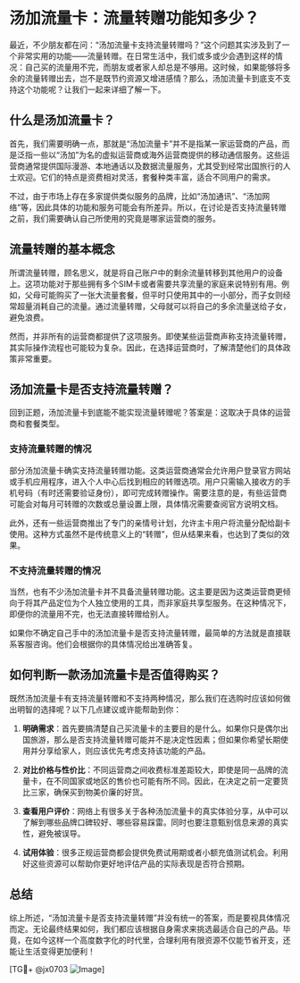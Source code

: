 # 汤加流量卡：流量转赠功能知多少？

最近，不少朋友都在问：“汤加流量卡支持流量转赠吗？”这个问题其实涉及到了一个非常实用的功能——流量转赠。在日常生活中，我们或多或少会遇到这样的情况：自己买的流量用不完，而朋友或者家人却总是不够用。这时候，如果能够将多余的流量转赠出去，岂不是既节约资源又增进感情？那么，汤加流量卡到底支不支持这个功能呢？让我们一起来详细了解一下。

## 什么是汤加流量卡？

首先，我们需要明确一点，那就是“汤加流量卡”并不是指某一家运营商的产品，而是泛指一些以“汤加”为名的虚拟运营商或海外运营商提供的移动通信服务。这些运营商通常提供国际漫游、本地通话以及数据流量服务，尤其受到经常出国旅行的人士欢迎。它们的特点是资费相对灵活，套餐种类丰富，适合不同用户的需求。

不过，由于市场上存在多家提供类似服务的品牌，比如“汤加通讯”、“汤加网络”等，因此具体的功能和服务可能会有所差异。所以，在讨论是否支持流量转赠之前，我们需要确认自己所使用的究竟是哪家运营商的服务。

## 流量转赠的基本概念

所谓流量转赠，顾名思义，就是将自己账户中的剩余流量转移到其他用户的设备上。这项功能对于那些拥有多个SIM卡或者需要共享流量的家庭来说特别有用。例如，父母可能购买了一张大流量套餐，但平时只使用其中的一小部分，而子女则经常超量消耗自己的流量。通过流量转赠，父母就可以将自己的多余流量送给子女，避免浪费。

然而，并非所有的运营商都提供了这项服务。即使某些运营商声称支持流量转赠，其实际操作流程也可能较为复杂。因此，在选择运营商时，了解清楚他们的具体政策非常重要。

## 汤加流量卡是否支持流量转赠？

回到正题，汤加流量卡到底能不能实现流量转赠呢？答案是：这取决于具体的运营商和套餐类型。

### 支持流量转赠的情况

部分汤加流量卡确实支持流量转赠功能。这类运营商通常会允许用户登录官方网站或手机应用程序，进入个人中心后找到相应的转赠选项。用户只需输入接收方的手机号码（有时还需要验证身份），即可完成转赠操作。需要注意的是，有些运营商可能会对每月可转赠的次数或总量设置上限，具体情况需要查阅官方说明文档。

此外，还有一些运营商推出了专门的亲情号计划，允许主卡用户将流量分配给副卡使用。这种方式虽然不是传统意义上的“转赠”，但从结果来看，也达到了类似的效果。

### 不支持流量转赠的情况

当然，也有不少汤加流量卡并不具备流量转赠功能。这主要是因为这类运营商更倾向于将其产品定位为个人独立使用的工具，而非家庭共享型服务。在这种情况下，即便你的流量用不完，也无法直接转赠给别人。

如果你不确定自己手中的汤加流量卡是否支持流量转赠，最简单的方法就是直接联系客服咨询。他们会根据你的具体情况给出准确答复。

## 如何判断一款汤加流量卡是否值得购买？

既然汤加流量卡有支持流量转赠和不支持两种情况，那么我们在选购时应该如何做出明智的选择呢？以下几点建议或许能帮助到你：

1. **明确需求**：首先要搞清楚自己买流量卡的主要目的是什么。如果你只是偶尔出国旅游，那么是否支持流量转赠可能并不是决定性因素；但如果你希望长期使用并分享给家人，则应该优先考虑支持该功能的产品。

2. **对比价格与性价比**：不同运营商之间收费标准差距较大，即使是同一品牌的流量卡，在不同国家或地区的售价也可能有所不同。因此，在决定之前一定要货比三家，确保买到物美价廉的好货。

3. **查看用户评价**：网络上有很多关于各种汤加流量卡的真实体验分享，从中可以了解到哪些品牌口碑较好、哪些容易踩雷。同时也要注意甄别信息来源的真实性，避免被误导。

4. **试用体验**：很多正规运营商都会提供免费试用期或者小额充值测试机会。利用好这些资源可以帮助你更好地评估产品的实际表现是否符合预期。

## 总结

综上所述，“汤加流量卡是否支持流量转赠”并没有统一的答案，而是要视具体情况而定。无论最终结果如何，我们都应该根据自身需求来挑选最适合自己的产品。毕竟，在如今这样一个高度数字化的时代里，合理利用有限资源不仅能节省开支，还能让生活变得更加便利！

[TG💪+ @jx0703 ![Image](https://github.com/user-attachments/assets/dbca1d08-cadb-493c-b0ec-ad6f7a83f270)]